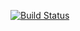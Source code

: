 [![Build Status](https://travis-ci.org/olgadanylova/Backendless-Swift-SDK.png)](https://travis-ci.org/olgadanylova/Backendless-Swift-SDK)
